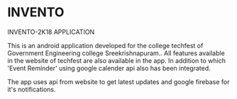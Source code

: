# INVENTO
INVENTO-2K18 APPLICATION

This is an android application developed for the college techfest of Government Engineering college Sreekrishnapuram..
All features available in the website of techfest are also available in the app. In addition to which 'Event Reminder' using google calender api also has been integrated.

The app uses api from website to get latest updates and google firebase for it's notifications.
